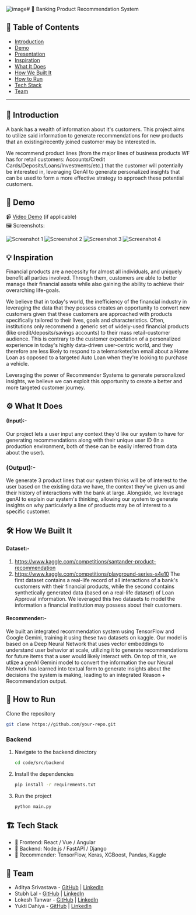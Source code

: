 ![image](https://github.com/user-attachments/assets/bcf0646c-a7bf-4582-b16e-99e60d7c9723)# 🚀 Banking Product Recommendation System 

## 📌 Table of Contents
- [Introduction](#introduction)
- [Demo](#demo)
- [Presentation](#Presentation) 
- [Inspiration](#inspiration)
- [What It Does](#what-it-does)
- [How We Built It](#how-we-built-it)
- [How to Run](#how-to-run)
- [Tech Stack](#tech-stack)
- [Team](#team)

---

## 🎯 Introduction
A bank has a wealth of information about it's customers. This project aims to utilize said information to generate recommendations for new products that an existing/recently joined customer may be interested in.

We recommend product lines (from the major lines of business products WF has for retail customers: Accounts/Credit Cards/Deposits/Loans/Investments/etc.) that the customer will potentially be interested in, leveraging GenAI to generate personalized insights that can be used to form a more effective strategy to approach these potential customers. 

## 🎥 Demo 
📹 [Video Demo](#) (if applicable)  
🖼️ Screenshots:

![Screenshot 1](![image](https://github.com/user-attachments/assets/d6972769-a343-4edf-998d-18cc6588dc4f))
![Screenshot 2](![image](https://github.com/user-attachments/assets/ab084e7d-ecd2-462c-8c2e-216cfcd97e36))
![Screenshot 3](![image](https://github.com/user-attachments/assets/5ee8bedd-3d09-4d55-ad83-01f6ab7adca3))
![Screenshot 4](![image](https://github.com/user-attachments/assets/df4ddc6a-a99d-4176-b1c2-0c2f6c5a093c))

## 💡 Inspiration
Financial products are a necessity for almost all individuals, and uniquely benefit all parties involved. Through them, customers are able to better manage their financial assets while also gaining the ability to achieve their overarching life-goals.

We believe that in today's world, the inefficiency of the financial industry in leveraging the data that they possess creates an opportunity to convert new customers given that these customers are approached with products specifically tailored to their lives, goals and characteristics. Often, institutions only recommend a generic set of widely-used financial products (like credit/deposits/savings accounts) to their mass retail-customer audience. This is contrary to the customer expectation of a personalized experience in today's highly data-driven user-centric world, and they therefore are less likely to respond to a telemarketer/an email about a Home Loan as opposed to a targeted Auto Loan when they're looking to purchase a vehicle. 

Leveraging the power of Recommender Systems to generate personalized insights, we believe we can exploit this opportunity to create a better and more targeted customer journey. 

## ⚙️ What It Does
#### (Input):- 
Our project lets a user input any context they'd like our system to have for generating recommendations along with their unique user ID (In a production environment, both of these can be easily inferred from data about the user). 
### (Output):-
We generate 3 product lines that our system thinks will be of interest to the user based on the existing data we have, the context they've given us and their history of interactions with the bank at large. Alongside, we leverage genAI to explain our system's thinking, allowing our system to generate insights on why particularly a line of products may be of interest to a specific customer. 

## 🛠️ How We Built It
#### Dataset:-
1. https://www.kaggle.com/competitions/santander-product-recommendation
2. https://www.kaggle.com/competitions/playground-series-s4e10
The first dataset contains a real-life record of all interactions of a bank's customers with their financial products, while the second contains synthetically generated data (based on a real-life dataset) of Loan Approval information. We leveraged this two datasets to model the information a financial institution may possess about their customers.

#### Recommender:- 
We built an integrated recommendation system using TensorFlow and Google Gemini, training it using these two datasets on kaggle. Our model is based on a Deep Neural Network that uses vector embeddings to understand user behavior at scale, utilizing it to generate recommendations for future items that a user would likely interact with. On top of this, we utlize a genAI Gemini model to convert the information the our Neural Network has learned into textual form to generate insights about the decisions the system is making, leading to an integrated Reason + Recommendation output.

## 🏃 How to Run
Clone the repository  
   ```sh
   git clone https://github.com/your-repo.git
   ```
### Backend
1. Navigate to the backend directory
   ```sh
   cd code/src/backend
   ```
2. Install the dependencies  
   ```sh
   pip install -r requirements.txt
   ```
3. Run the project  
   ```sh
   python main.py
   ```

## 🏗️ Tech Stack
- 🔹 Frontend: React / Vue / Angular
- 🔹 Backend: Node.js / FastAPI / Django
- 🔹 Recommender: TensorFlow, Keras, XGBoost, Pandas, Kaggle

## 👥 Team
- Aditya Srivastava - [GitHub](#) | [LinkedIn](#)
- Stubh Lal - [GitHub](#) | [LinkedIn](#)
- Lokesh Tanwar - [GitHub](#) | [LinkedIn](#)
- Yukti Dahiya - [GitHub](#) | [LinkedIn](#)
